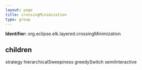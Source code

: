 ```yaml
---
layout: page
title: crossingMinimization
type: group
---
```

**Identifier:** org.eclipse.elk.layered.crossingMinimization
## children

strategy
hierarchicalSweepiness
greedySwitch
semiInteractive


